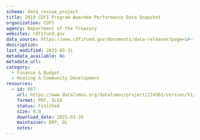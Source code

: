 ```yaml
---
schema: data_rescue_project 
title: 2019 CDFI Program Awardee Performance Data Snapshot
organization: CDFI
agency: Department of the Treasury
websites: cdfifund.gov
data_source: https://www.cdfifund.gov/documents/data-releases?page=1#~text=2019%20CDFI%20Program%20Awardee%20Performance%20Data%20Snapshot
description: 
last_modified: 2025-03-31
metadata_available: No
metadata_url: 
category:
  - Finance & Budget 
  - Housing & Community Development 
resources:
  - id: 667
    url: https://www.datalumos.org/datalumos/project/224361/version/V1/view
    format: PDF, XLSX
    status: Finished
    size: 0.0
    download_date: 2025-03-26
    maintainer: DRP, DL
    notes: 
---
```

